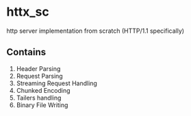 # httx_sc


http server implementation from scratch (HTTP/1.1 specifically)


## Contains
   1. Header Parsing
   2. Request Parsing 
   3. Streaming Request Handling
   4. Chunked Encoding
   5. Tailers handling
   6. Binary File Writing
    




